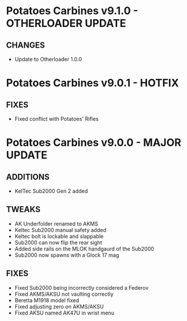 # Potatoes Carbines v9.1.0 - OTHERLOADER UPDATE

## CHANGES
- Update to Otherloader 1.0.0

# Potatoes Carbines v9.0.1 - HOTFIX

## FIXES
- Fixed conflict with Potatoes' Rifles

# Potatoes Carbines v9.0.0 - MAJOR UPDATE

## ADDITIONS
- KelTec Sub2000 Gen 2 added


## TWEAKS
- AK Underfolder renamed to AKMS
- Keltec Sub2000 manual safety added
- Keltec bolt is lockable and slappable
- Sub2000 can now flip the rear sight
- Added side rails on the MLOK handgaurd of the Sub2000
- Sub2000 now spawns with a Glock 17 mag

## FIXES
- Fixed Sub2000 being incorrectly considered a Federov
- Fixed AKMS/AKSU not vaulting correctly
- Beretta M1918 model fixed
- Fixed adjusting zero on AKMS/AKSU
- Fixed AKSU named AK47U in wrist menu